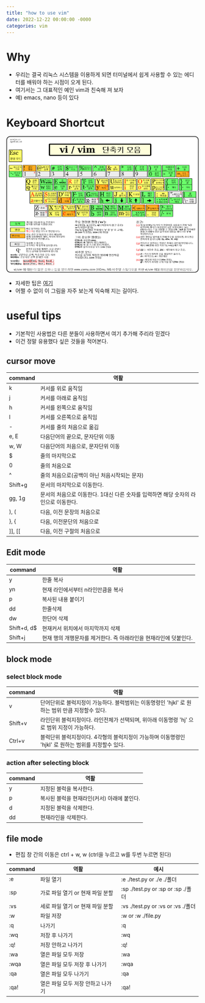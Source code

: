 ```yaml
---
title: "how to use vim"
date: 2022-12-22 00:00:00 -0000
categories: vim
---
```


# Why
- 우리는 결국 리눅스 시스템을 이용하게 되면 터미널에서 쉽게 사용할 수 있는 에디터를 배워야 하는 시점이 오게 된다. 
- 여기서는 그 대표적인 예인 vim과 친숙해 져 보자 
 - 예) emacs, nano 등이 있다


# Keyboard Shortcut
![vi-vim-cheat-sheet-ko](https://raw.githubusercontent.com/JaminJeong/blog/main/_posts/uploads/10308ee4017dccbc5918c75ab0d2171f/vi-vim-cheat-sheet-ko.png)
- 자세한 팁은 [여기](https://www.joinc.co.kr/w/Site/Vim/Documents/UsedVim)
- 어쩔 수 없이 이 그림을 자주 보는게 익숙해 지는 길이다.

# useful tips
- 기본적인 사용법은 다른 분들이 사용하면서 여기 추가해 주리라 믿겠다
- 이건 정말 유용했다 싶은 것들을 적어본다.


## cursor move
| command | 역활 |
| ------ | ------ | 
| k | 커서를 위로 움직임 |
| j | 커서를 아래로 움직임 |
| h | 커서를 왼쪽으로 움직임 |
| l | 커서를 오른쪽으로 움직임 |
| - | 커서를 줄의 처음으로 옮김 |
| e, E | 다음단어의 끝으로, 문자단위 이동 |
| w, W | 다음단어의 처음으로, 문자단위 이동 |
| $ | 줄의 마지막으로 |
| 0 | 줄의 처음으로 |
| ^ | 줄의 처음으로(공백이 아닌 처음시작되는 문자) |
| Shift+g | 문서의 마지막으로 이동한다. |
| gg, 1g | 문서의 처음으로 이동한다. 1대신 다른 숫자를 입력하면 해당 숫자의 라인으로 이동한다. |
| ), ( | 다음, 이전 문장의 처음으로 |
| }, { | 다음, 이전문단의 처음으로 |
| ]], [[ | 다음, 이전 구절의 처음으로 |

## Edit mode
| command | 역활 |
| ------ | ------ | 
| y | 한줄 복사 |
| yn | 현재 라인에서부터 n라인만큼을 복사 |
| p | 복사된 내용 붙이기 |
| dd | 한줄삭제 |
| dw | 한단어 삭제 |
| Shift+d, d$ | 현재커서 위치에서 마지막까지 삭제 |
| Shift+j | 현재 행의 개행문자를 제거한다. 즉 아래라인을 현재라인에 덧붙인다. |

## block mode
### select block mode

| command | 역활 |
| ------ | ------ | 
| v | 단어단위로 블럭지정이 가능하다. 블럭범위는 이동명령인 'hjkl' 로 원하는 범위 만큼 지정할수 있다. |
| Shift+v | 라인단위 블럭지정이다. 라인전체가 선택되며, 위아래 이동명령 'hj' 으로 범위 지정이 가능하다. |
| Ctrl+v | 블럭단위 블럭지정이다. 4각형의 블럭지정이 가능하며 이동명령인 'hjkl' 로 원하는 범위를 지정할수 있다. |

### action after selecting block
| command | 역활 |
| ------ | ------ | 
| y | 지정된 블럭을 복사한다. |
| p | 복사된 블럭을 현재라인(커서) 아래에 붙인다. |
| d | 지정된 블럭을 삭제한다. |
| dd | 현재라인을 삭제한다. |

## file mode
- 편집 창 간의 이동은 ctrl + w, w (ctrl을 누르고 w를 두번 누르면 된다)

| command | 역활 | 예시 |
| ------ | ------ | ------ |
| :e | 파일 열기 | :e ./test.py or ./e ./폴더 |
| :sp | 가로 파일 열기 or 현재 파일 분할 | :sp ./test.py or :sp or :sp ./폴더 |
| :vs | 세로 파일 열기 or 현재 파일 분할 | :vs ./test.py or :vs or :vs ./폴더 |
| :w | 파일 저장 | :w or :w ./file.py |
| :q | 나가기 | :q |
| :wq | 저장 후 나가기 | :wq |
| :q! | 저장 안하고 나가기 | :q! |
| :wa | 열은 파일 모두 저장 | :wa |
| :wqa | 열은 파일 모두 저장 후 나가기 | :wqa |
| :qa | 열은 파일 모두 나가기 | :qa |
| :qa! | 열은 파일 모두 저장 안하고 나가기 | :qa! |
